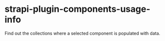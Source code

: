 # strapi-plugin-components-usage-info

Find out the collections where a selected component is populated with data.
